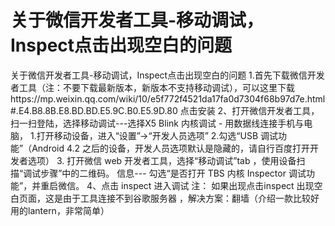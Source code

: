 # 关于微信开发者工具-移动调试，Inspect点击出现空白的问题
关于微信开发者工具-移动调试，Inspect点击出现空白的问题
1.首先下载微信开发者工具（注：不要下载最新版本，新版本不支持移动调试），可以这里下载https://mp.weixin.qq.com/wiki/10/e5f772f4521da17fa0d7304f68b97d7e.html#.E4.B8.8B.E8.BD.BD.E5.9C.B0.E5.9D.80
  点击安装
2、打开微信开发者工具，扫一扫登陆，选择移动调试---选择X5 Blink 内核调试 - 用数据线连接手机与电脑， 
   1.打开移动设备，进入“设置”->“开发人员选项”
   2.勾选“USB 调试功能”（Android 4.2 之后的设备，开发人员选项默认是隐藏的，请自行百度打开开发者选项）
3. 打开微信 web 开发者工具，选择“移动调试”tab ，使用设备扫描“调试步骤”中的二维码。
  信息--- 勾选“是否打开 TBS 内核 Inspector 调试功能”，并重启微信。
4、点击 inspect  进入调试
注： 如果出现点击inspect 出现空白页面，这是由于工具连接不到谷歌服务器  ，解决方案：翻墙（介绍一款比较好用的lantern，非常简单）
